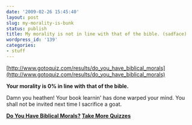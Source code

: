 ```yaml
---
date: '2009-02-26 15:45:40'
layout: post
slug: my-morality-is-bunk
status: publish
title: My morality is not in line with that of the bible. (sadface)
wordpress_id: '139'
categories:
- stuff
---
```


[http://www.gotoquiz.com/results/do_you_have_biblical_morals](http://www.gotoquiz.com/results/do_you_have_biblical_morals)


**Your morality is 0% in line with that of the bible.**


Damn you heathen!  Your book learnin' has done warped your mind.  You shall not be invited next time I sacrifice a goat.



**[Do You Have Biblical Morals?](http://www.gotoquiz.com/do_you_have_biblical_morals)
[Take More Quizzes](http://www.gotoquiz.com/)**
